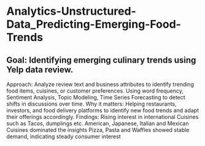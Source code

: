 # Analytics-Unstructured-Data_Predicting-Emerging-Food-Trends

## Goal: Identifying emerging culinary trends using Yelp data review.

Approach:
Analyze review text and business attributes to identify trending food items, cuisines, or customer preferences.
Using word frequency, Sentiment Analysis, Topic Modeling, Time Series Forecasting to detect shifts in discussions over time.
Why it matters:
Helping restaurants, investors, and food delivery platforms to identify new food trends and adapt their offerings accordingly.
Findings:
Rising interest in international Cuisines such as Tacos, dumplings etc.
American, Japanese, Italian and Mexican Cuisines dominated the insights
Pizza, Pasta and Waffles showed stable demand, indicating steady consumer interest
